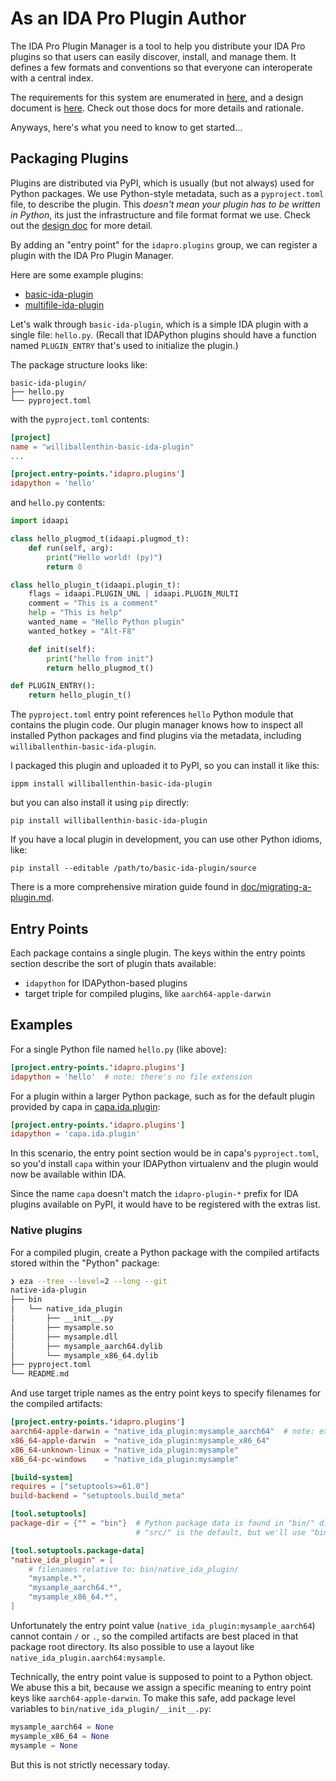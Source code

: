 # As an IDA Pro Plugin Author

The IDA Pro Plugin Manager is a tool to help you distribute your IDA Pro plugins so that users can easily discover, install, and manage them.
It defines a few formats and conventions so that everyone can interoperate with a central index.

The requirements for this system are enumerated in [here](https://docs.google.com/document/d/1FaDLzOhxOTedhOh8LH9fpe3dqvjFaH6Cat9IGmtQw6o/edit?usp=sharing), 
and a design document is [here](https://docs.google.com/document/d/1jhuxSbFfacc2IRbjSNf1MNYfA7tBKhYWnZvIZpiJkLo/edit?usp=sharing).
Check out those docs for more details and rationale. 

Anyways, here's what you need to know to get started...

## Packaging Plugins

Plugins are distributed via PyPI, which is usually (but not always) used for Python packages.
We use Python-style metadata, such as a `pyproject.toml` file, to describe the plugin.
This *doesn't mean your plugin has to be written in Python*, its just the infrastructure and file format format we use.
Check out the [design doc](https://docs.google.com/document/d/1jhuxSbFfacc2IRbjSNf1MNYfA7tBKhYWnZvIZpiJkLo/edit?usp=sharing) for more detail.

By adding an "entry point" for the `idapro.plugins` group,
we can register a plugin with the IDA Pro Plugin Manager.

Here are some example plugins:
  - [basic-ida-plugin](/plugins/plugin-manager/examples/basic-ida-plugin/)
  - [multifile-ida-plugin](/plugins/plugin-manager/examples/multifile-ida-plugin/)

Let's walk through `basic-ida-plugin`, which is a simple IDA plugin with a single file: `hello.py`.
(Recall that IDAPython plugins should have a function named `PLUGIN_ENTRY` that's used to initialize the plugin.)

The package structure looks like:

    basic-ida-plugin/
    ├── hello.py
    └── pyproject.toml

with the `pyproject.toml` contents:

```toml
[project]
name = "williballenthin-basic-ida-plugin"
...

[project.entry-points.'idapro.plugins']
idapython = 'hello'
```

and `hello.py` contents:

```py
import idaapi

class hello_plugmod_t(idaapi.plugmod_t):
    def run(self, arg):
        print("Hello world! (py)")
        return 0

class hello_plugin_t(idaapi.plugin_t):
    flags = idaapi.PLUGIN_UNL | idaapi.PLUGIN_MULTI
    comment = "This is a comment"
    help = "This is help"
    wanted_name = "Hello Python plugin"
    wanted_hotkey = "Alt-F8"

    def init(self):
        print("hello from init")
        return hello_plugmod_t()

def PLUGIN_ENTRY():
    return hello_plugin_t()
```

The `pyproject.toml` entry point references `hello` Python module that contains the plugin code.
Our plugin manager knows how to inspect all installed Python packages
 and find plugins via the metadata, including `williballenthin-basic-ida-plugin`.

I packaged this plugin and uploaded it to PyPI, so you can install it like this:

    ippm install williballenthin-basic-ida-plugin

but you can also install it using `pip` directly:

    pip install williballenthin-basic-ida-plugin

If you have a local plugin in development, you can use other Python idioms, like:

    pip install --editable /path/to/basic-ida-plugin/source

There is a more comprehensive miration guide found in [doc/migrating-a-plugin.md](doc/migrating-a-plugin.md).


## Entry Points

Each package contains a single plugin.
The keys within the entry points section describe the sort of plugin thats available:
  - `idapython` for IDAPython-based plugins
  - target triple for compiled plugins, like `aarch64-apple-darwin`

## Examples

For a single Python file named `hello.py` (like above):

```toml
[project.entry-points.'idapro.plugins']
idapython = 'hello'  # note: there's no file extension
```

For a plugin within a larger Python package, such as for the default plugin
provided by capa in [capa.ida.plugin](https://github.com/mandiant/capa/blob/master/capa/ida/plugin/__init__.py):

```toml
[project.entry-points.'idapro.plugins']
idapython = 'capa.ida.plugin'
```

In this scenario, the entry point section would be in capa's `pyproject.toml`,
so you'd install `capa` within your IDAPython virtualenv and the plugin would
now be available within IDA.

Since the name `capa` doesn't match the `idapro-plugin-*` prefix for IDA plugins
available on PyPI, it would have to be registered with the extras list.

### Native plugins

For a compiled plugin, create a Python package with the compiled artifacts stored within the "Python" package:

```sh
❯ eza --tree --level=2 --long --git
native-ida-plugin
├── bin
│   └── native_ida_plugin
│       ├── __init__.py
│       ├── mysample.so
│       ├── mysample.dll
│       ├── mysample_aarch64.dylib
│       └── mysample_x86_64.dylib
├── pyproject.toml
└── README.md
```

And use target triple names as the entry point keys to specify filenames for the compiled artifacts:

```toml
[project.entry-points.'idapro.plugins']
aarch64-apple-darwin = "native_ida_plugin:mysample_aarch64"  # note: extensions are automatically appended
x86_64-apple-darwin  = "native_ida_plugin:mysample_x86_64"
x86_64-unknown-linux = "native_ida_plugin:mysample"
x86_64-pc-windows    = "native_ida_plugin:mysample"

[build-system]
requires = ["setuptools>=61.0"]
build-backend = "setuptools.build_meta"

[tool.setuptools]
package-dir = {"" = "bin"}  # Python package data is found in "bin/" directory.
                            # "src/" is the default, but we'll use "bin/" for all this binary data.

[tool.setuptools.package-data]
"native_ida_plugin" = [
    # filenames relative to: bin/native_ida_plugin/
    "mysample.*",
    "mysample_aarch64.*",
    "mysample_x86_64.*",
]
```

Unfortunately the entry point value (`native_ida_plugin:mysample_aarch64`) cannot contain `/` or `.`,
 so the compiled artifacts are best placed in that package root directory.
Its also possible to use a layout like `native_ida_plugin.aarch64:mysample`.

Technically, the entry point value is supposed to point to a Python object.
We abuse this a bit, because we assign a specific meaning to entry point keys like `aarch64-apple-darwin`.
To make this safe, add package level variables to `bin/native_ida_plugin/__init__.py`:

```py
mysample_aarch64 = None
mysample_x86_64 = None
mysample = None
```

But this is not strictly necessary today.
